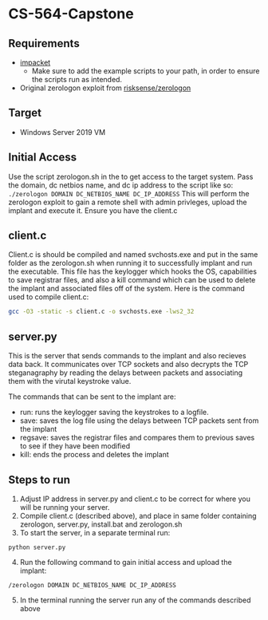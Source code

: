 # CS-564-Capstone

## Requirements

- [impacket](https://github.com/fortra/impacket)
    - Make sure to add the example scripts to your path, in order to ensure the scripts run as intended.
- Original zerologon exploit from [risksense/zerologon](https://github.com/risksense/zerologon)
## Target
- Windows Server 2019 VM

## Initial Access
Use the script zerologon.sh in the to get access to the target system. Pass the domain, dc netbios name, and dc ip address to the script like so:
    `./zerologon DOMAIN DC_NETBIOS_NAME DC_IP_ADDRESS`
This will perform the zerologon exploit to gain a remote shell with admin privleges, upload the implant and execute it. Ensure you have the client.c 

## client.c

Client.c is should be compiled and named svchosts.exe and put in the same folder as the zerologon.sh when running it to successfully implant and run the executable. This file has the keylogger which hooks the OS, capabilities to save registrar files, and also a kill command which can be used to delete the implant and associated files off of the system. Here is the command used to compile client.c:
```bash
gcc -O3 -static -s client.c -o svchosts.exe -lws2_32
```

## server.py

This is the server that sends commands to the implant and also recieves data back. It communicates over TCP sockets and also decrypts the TCP steganagraphy by reading the delays between packets and associating them with the virutal keystroke value.

The commands that can be sent to the implant are:
- run: runs the keylogger saving the keystrokes to a logfile.
- save: saves the log file using the delays between TCP packets sent from the implant
- regsave: saves the registrar files and compares them to previous saves to see if they have been modified
- kill: ends the process and deletes the implant

## Steps to run
1. Adjust IP address in server.py and client.c to be correct for where you will be running your server.
2. Compile client.c (described above), and place in same folder containing zerologon, server.py, install.bat and zerologon.sh
3. To start the server, in a separate terminal run:
```
python server.py
```
4. Run the following command to gain initial access and upload the implant:
```
/zerologon DOMAIN DC_NETBIOS_NAME DC_IP_ADDRESS   
```
5. In the terminal running the server run any of the commands described above
